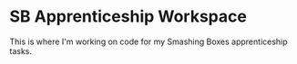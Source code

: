 # SB Apprenticeship Workspace

This is where I'm working on code for my Smashing Boxes apprenticeship tasks.
